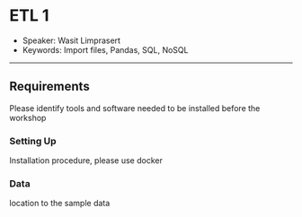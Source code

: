 # ETL 1
* Speaker: Wasit Limprasert
* Keywords: Import files, Pandas, SQL, NoSQL

----
## Requirements
  Please identify tools and software needed to be installed before the workshop
### Setting Up
  Installation procedure, please use docker
### Data
  location to the sample data
